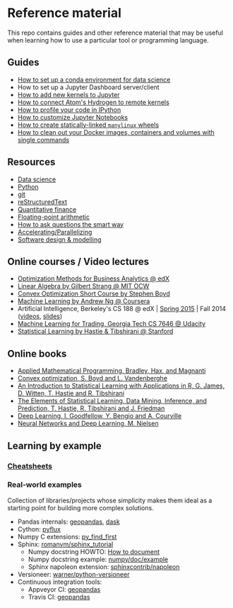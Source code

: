 # Reference material
This repo contains guides and other reference material that may be useful when learning how to use a particular tool or programming language.

## Guides
- [How to set up a conda environment for data science](guides/conda.md)
- How to set up a Jupyter Dashboard server/client
- [How to add new kernels to Jupyter](guides/jupyter_kernels.md)
- [How to connect Atom's Hydrogen to remote kernels](https://nteract.gitbooks.io/hydrogen/docs/Usage/RemoteKernelConnection.html)
- [How to profile your code in IPython](guides/profiler.md)
- [How to customize Jupyter Notebooks](guides/customize_jupyter_nb.md)
- [How to create statically-linked `manylinux` wheels](guides/static_manylinux_wheels.md)
- [How to clean out your Docker images, containers and volumes with single commands](https://hackernoon.com/clean-out-your-docker-images-containers-and-volumes-with-single-commands-b8e38253c271)

## Resources
- [Data science](resources/data_science.md)
- [Python](resources/python.md)
- [git](resources/git.md)
- [reStructuredText](resources/restructuredtext.md)
- [Quantitative finance](resources/quant_finance.md)
- [Floating-point arithmetic](resources/floating_point.md)
- [How to ask questions the smart way](http://www.catb.org/~esr/faqs/smart-questions.html)
- [Accelerating/Parallelizing](resources/accelerating.md)
- [Software design & modelling](resources/software.md)

## Online courses / Video lectures
- [Optimization Methods for Business Analytics @ edX](https://www.edx.org/course/optimization-methods-business-analytics-mitx-15-053x)
- [Linear Algebra by Gilbert Strang @ MIT OCW](https://ocw.mit.edu/courses/mathematics/18-06-linear-algebra-spring-2010/video-lectures/)
- [Convex Optimization Short Course by Stephen Boyd](http://stanford.edu/~boyd/papers/cvx_short_course)
- [Machine Learning by Andrew Ng @ Coursera](https://www.coursera.org/learn/machine-learning)
- Artificial Intelligence, Berkeley's CS 188 @ edX | [Spring 2015](https://courses.edx.org/courses/BerkeleyX/CS188.1x-4/1T2015/20021a0a32d14a31b087db8d4bb582fd/) | Fall 2014 ([videos](https://www.youtube.com/watch?v=W1S-HSakPTM), [slides](https://edge.edx.org/courses/BerkeleyX/CS188-FA14/FA14/20021a0a32d14a31b087db8d4bb582fd/))
- [Machine Learning for Trading, Georgia Tech CS 7646 @ Udacity](https://www.udacity.com/course/machine-learning-for-trading--ud501)
- [Statistical Learning by Hastie & Tibshirani @ Stanford](https://www.r-bloggers.com/in-depth-introduction-to-machine-learning-in-15-hours-of-expert-videos/)

## Online books
- [Applied Mathematical Programming, Bradley, Hax, and Magnanti](http://web.mit.edu/15.053/www/AMP.htm)
- [Convex optimization, S. Boyd and L. Vandenberghe](http://stanford.edu/~boyd/cvxbook/)
- [An Introduction to Statistical Learning with Applications in R, G. James, D. Witten, T. Hastie and R. Tibshirani](http://www-bcf.usc.edu/~gareth/ISL/)
- [The Elements of Statistical Learning, Data Mining, Inference, and Prediction, T. Hastie, R. Tibshirani and J. Friedman](https://web.stanford.edu/~hastie/ElemStatLearn/)
- [Deep Learning, I. Goodfellow, Y. Bengio and A. Courville](http://www.deeplearningbook.org/)
- [Neural Networks and Deep Learning, M. Nielsen](http://neuralnetworksanddeeplearning.com)

## Learning by example
### [Cheatsheets](cheatsheets/README.md)

### Real-world examples
Collection of libraries/projects whose simplicity makes them ideal as a starting point for building more complex solutions.
- Pandas internals: [geopandas](https://github.com/geopandas/geopandas), [dask](https://github.com/dask/dask)
- Cython: [pyflux](https://github.com/RJT1990/pyflux)
- Numpy C extensions: [py_find_first](https://github.com/roebel/py_find_1st)
- Sphinx: [romanvm/sphinx_tutorial](https://github.com/romanvm/sphinx_tutorial)
  - Numpy docstring HOWTO: [How to document](https://github.com/numpy/numpy/blob/master/doc/HOWTO_DOCUMENT.rst.txt#class-docstring)
  - Numpy docstring example: [numpy/doc/example](https://github.com/numpy/numpy/blob/master/doc/example.py)
  - Sphinx napoleon extension: [sphinxcontrib/napoleon](http://sphinxcontrib-napoleon.readthedocs.io/en/latest/sphinxcontrib.napoleon.html)
- Versioneer: [warner/python-versioneer](https://github.com/warner/python-versioneer)
- Continuous integration tools:
  - Appveyor CI: [geopandas](https://github.com/geopandas/geopandas/blob/master/appveyor.yml)
  - Travis CI: [geopandas](https://github.com/geopandas/geopandas/blob/master/.travis.yml)
